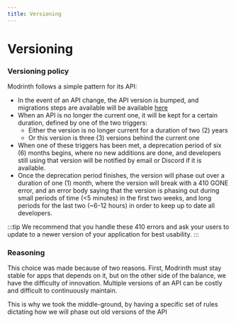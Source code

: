 ```yaml
---
title: Versioning
---
```


# Versioning
### Versioning policy
Modrinth follows a simple pattern for its API:
- In the event of an API change, the API version is bumped, and migrations steps are available will be available [here](../migrations/migrations.md)
- When an API is no longer the current one, it will be kept for a certain duration, defined by one of the two triggers:
  - Either the version is no longer current for a duration of two (2) years
  - Or this version is three (3) versions behind the current one
- When one of these triggers has been met, a deprecation period of six (6) months begins, where no new additions are done, and developers still using that version will be notified by email or Discord if it is available.
- Once the deprecation period finishes, the version will phase out over a duration of one (1) month, where the version will break with a 410 GONE error, and an error body saying that the version is phasing out during small periods of time (<5 minutes) in the first two weeks, and long periods for the last two (~6-12 hours) in order to keep up to date all developers.

:::tip
We recommend that you handle these 410 errors and ask your users to update to a newer version of your application for best usability.
:::
### Reasoning

This choice was made because of two reasons. First, Modrinth must stay stable for apps that depends on it, but on the other side of the balance, we have the difficulty of innovation. Multiple versions of an API can be costly and difficult to continuously maintain.

This is why we took the middle-ground, by having a specific set of rules dictating how we will phase out old versions of the API

